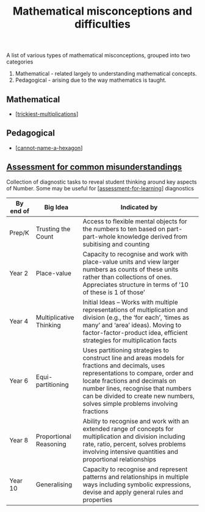 ﻿---
backlinks:
- title: Teaching Mathematics
  url: /memex/sense/Teaching/Mathematics/teaching-mathematics.html
- title: Effective pedagogy in mathematics
  url: /memex/sense/Teaching/Mathematics/effective-pedagogy-in-mathematics.html
- title: CSER Number - Content In Action
  url: /memex/sense/Teaching/Mathematics/cser-mooc/cser-cia-number.html
title: Mathematical misconceptions and difficulties
---
A list of various types of mathematical misconceptions, grouped into two categories 

1. Mathematical - related largely to understanding mathematical concepts.
2. Pedagogical - arising due to the way mathematics is taught.

## Mathematical

- [[trickiest-multiplications]]

## Pedagogical

- [[cannot-name-a-hexagon]]


## [Assessment for common misunderstandings](https://www.education.vic.gov.au/school/teachers/teachingresources/discipline/maths/assessment/Pages/misunderstandings.aspx)

Collection of diagnostic tasks to reveal student thinking around key aspects of Number. Some may be useful for [[assessment-for-learning]] diagnostics

| By end of | Big Idea | Indicated by |
| --------- | -------- | ------------ |
| Prep/K | Trusting the Count | Access to flexible mental objects for the numbers to ten based on part-part-whole knowledge derived from subitising and counting |
| Year 2 | Place-value | Capacity to recognise and work with place-value units and view larger numbers as counts of these units rather than collections of ones. Appreciates structure in terms of ’10 of these is 1 of those’ |
| Year 4 | Multiplicative Thinking | Initial Ideas – Works with multiple representations of multiplication and division (e.g., the ‘for each’, ‘times as many’ and ‘area’ ideas). Moving to factor-factor-product idea, efficient strategies for multiplication facts | 
| Year 6 | Equi-partitioning | Uses partitioning strategies to construct line and areas models for fractions and decimals, uses representations to compare, order and locate fractions and decimals on number lines, recognise that numbers can be divided to create new numbers, solves simple problems involving fractions | 
| Year 8 | Proportional Reasoning | Ability to recognise and work with an extended range of concepts for multiplication and division including rate, ratio, percent, solves problems involving intensive quantities and proportional relationships | 
| Year 10 |  Generalising | Capacity to recognise and represent patterns and relationships in multiple ways including symbolic expressions, devise and apply general rules and properties |

[//begin]: # "Autogenerated link references for markdown compatibility"
[trickiest-multiplications]: trickiest-multiplications "Trickiest Multiplications"
[cannot-name-a-hexagon]: cannot-name-a-hexagon "Cannot name a hexagon"
[assessment-for-learning]: ../../Assessment/assessment-for-learning "Assessment for learning"
[//end]: # "Autogenerated link references"